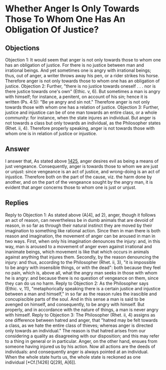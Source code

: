 # Whether Anger Is Only Towards Those To Whom One Has An Obligation Of Justice?
## Objections
Objection 1: It would seem that anger is not only towards those to whom one has an obligation of justice. For there is no justice between man and irrational beings. And yet sometimes one is angry with irrational beings; thus, out of anger, a writer throws away his pen, or a rider strikes his horse. Therefore anger is not only towards those to whom one has an obligation of justice.
Objection 2: Further, "there is no justice towards oneself . . . nor is there justice towards one's own" (Ethic. v, 6). But sometimes a man is angry with himself; for instance, a penitent, on account of his sin; hence it is written (Ps. 4:5): "Be ye angry and sin not." Therefore anger is not only towards those with whom one has a relation of justice.
Objection 3: Further, justice and injustice can be of one man towards an entire class, or a whole community: for instance, when the state injures an individual. But anger is not towards a class but only towards an individual, as the Philosopher states (Rhet. ii, 4). Therefore properly speaking, anger is not towards those with whom one is in relation of justice or injustice.
## Answer

I answer that, As stated above [1425](A[6]), anger desires evil as being a means of just vengeance. Consequently, anger is towards those to whom we are just or unjust: since vengeance is an act of justice, and wrong-doing is an act of injustice. Therefore both on the part of the cause, viz. the harm done by another, and on the part of the vengeance sought by the angry man, it is evident that anger concerns those to whom one is just or unjust.
## Replies
Reply to Objection 1: As stated above (A[4], ad 2), anger, though it follows an act of reason, can nevertheless be in dumb animals that are devoid of reason, in so far as through their natural instinct they are moved by their imagination to something like rational action. Since then in man there is both reason and imagination, the movement of anger can be aroused in man in two ways. First, when only his imagination denounces the injury: and, in this way, man is aroused to a movement of anger even against irrational and inanimate beings, which movement is like that which occurs in animals against anything that injures them. Secondly, by the reason denouncing the injury: and thus, according to the Philosopher (Rhet. ii, 3), "it is impossible to be angry with insensible things, or with the dead": both because they feel no pain, which is, above all, what the angry man seeks in those with whom he is angry: and because there is no question of vengeance on them, since they can do us no harm.
Reply to Objection 2: As the Philosopher says (Ethic. v, 11), "metaphorically speaking there is a certain justice and injustice between a man and himself," in so far as the reason rules the irascible and concupiscible parts of the soul. And in this sense a man is said to be avenged on himself, and consequently, to be angry with himself. But properly, and in accordance with the nature of things, a man is never angry with himself.
Reply to Objection 3: The Philosopher (Rhet. ii, 4) assigns as one difference between hatred and anger, that "hatred may be felt towards a class, as we hate the entire class of thieves; whereas anger is directed only towards an individual." The reason is that hatred arises from our considering a quality as disagreeing with our disposition; and this may refer to a thing in general or in particular. Anger, on the other hand, ensues from someone having injured us by his action. Now all actions are the deeds of individuals: and consequently anger is always pointed at an individual. When the whole state hurts us, the whole state is reckoned as one individual [*Cf.[1426] Q[29], A[6]].